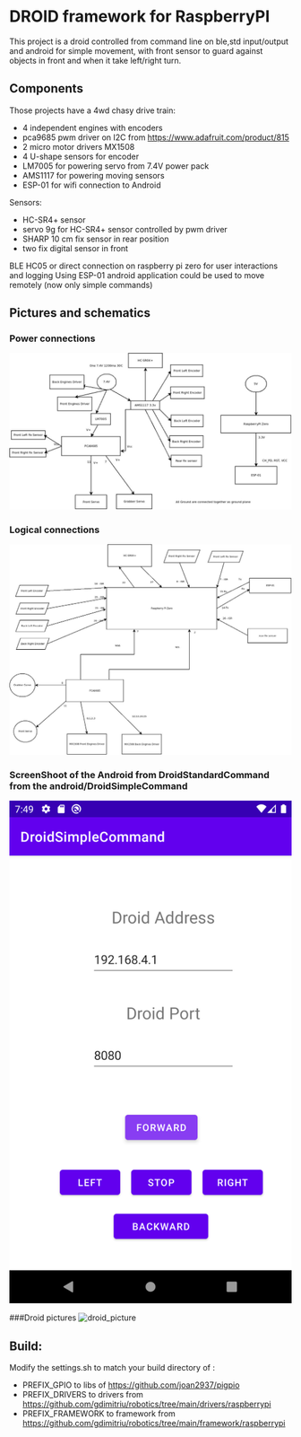 # DROID framework for RaspberryPI

This project is a droid controlled from command line on ble,std input/output and android for simple movement, with front sensor to guard 
against objects in front and when it take left/right turn.

## Components
Those projects have a 4wd chasy drive train:
-   4 independent engines with encoders
-   pca9685 pwm driver on I2C from https://www.adafruit.com/product/815
-   2 micro motor drivers MX1508
-   4 U-shape sensors for encoder
-   LM7005 for powering servo from 7.4V power pack
-   AMS1117 for powering moving sensors
-   ESP-01 for wifi connection to Android

Sensors:
-   HC-SR4+ sensor
-   servo 9g for HC-SR4+ sensor controlled by pwm driver
-   SHARP 10 cm fix sensor in rear position
-   two fix digital sensor in front

BLE HC05 or direct connection on raspberry pi zero for user interactions and logging
Using ESP-01 android application could be used to move remotely (now only simple commands)

## Pictures and schematics
### Power connections
![Power lines](./docs/power_lines.jpeg)
### Logical connections
![Logical lines](./docs/logical_lines.jpeg)
### ScreenShoot of the Android from DroidStandardCommand from the android/DroidSimpleCommand
![Android_application](./docs/DroidSimplecommand.png)

###Droid pictures
![droid_picture](docs/4wd_droid_raspberrypi.jpg)

## Build:

Modify the settings.sh to match your build directory of :

- PREFIX_GPIO to libs of https://github.com/joan2937/pigpio
- PREFIX_DRIVERS to drivers from https://github.com/gdimitriu/robotics/tree/main/drivers/raspberrypi
- PREFIX_FRAMEWORK to framework from https://github.com/gdimitriu/robotics/tree/main/framework/raspberrypi
